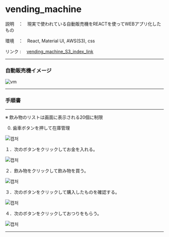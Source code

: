 # vending_machine

説明　：　現実で使われている自動販売機をREACTを使ってWEBアプリ化したもの

環境　：　React, Material UI, AWS(S3), css

リンク : 　[vending_machine_S3_index_link](https://vending-machine-choe.s3-ap-northeast-1.amazonaws.com/index/index.html)



---------------------


### 自動販売機イメージ

![vm](https://user-images.githubusercontent.com/32239001/93015229-a5286480-f5f2-11ea-89a0-57c8e1c9c9a4.PNG)


----------------------


### 手順書
----------------------

※ 飲み物のリストは画面に表示される20個に制限


0. 歯車ボタンを押して在庫管理

![캡처](https://user-images.githubusercontent.com/32239001/93709741-c4d40580-fb7b-11ea-8abe-b8ef3d699e9f.png)

１．次のボタンをクリックしてお金を入れる。

![캡처](https://user-images.githubusercontent.com/32239001/93015270-11a36380-f5f3-11ea-9908-9ada77929882.PNG)

２．飲み物をクリックして飲み物を買う。

![캡처](https://user-images.githubusercontent.com/32239001/93015299-53340e80-f5f3-11ea-8e4b-2ffa6ff02e2c.PNG)

３．次のボタンをクリックして購入したものを確認する。

![캡처](https://user-images.githubusercontent.com/32239001/93015347-aefe9780-f5f3-11ea-94c8-9ed53da69989.PNG)

４．次のボタンをクリックしておつりをもらう。

![캡처](https://user-images.githubusercontent.com/32239001/93015319-82e31680-f5f3-11ea-9587-325cb672c943.PNG)

----------------------
